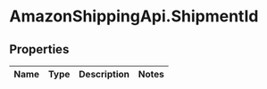# AmazonShippingApi.ShipmentId

## Properties
Name | Type | Description | Notes
------------ | ------------- | ------------- | -------------


